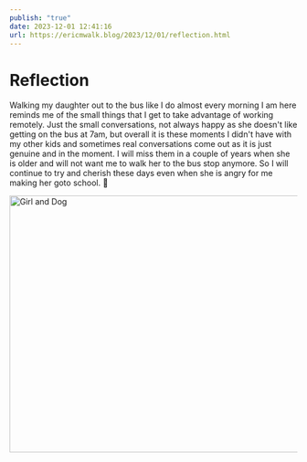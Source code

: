 ```yaml
---
publish: "true"
date: 2023-12-01 12:41:16
url: https://ericmwalk.blog/2023/12/01/reflection.html
---
```


# Reflection
Walking my daughter out to the bus like I do almost every morning I am here reminds me of the small things that I get to take advantage of working remotely. Just the small conversations, not always happy as she doesn't like getting on the bus at 7am, but overall it is these moments I didn't have with my other kids and sometimes real conversations come out as it is just genuine and in the moment. I will miss them in a couple of years when she is older and will not want me to walk her to the bus stop anymore. So I will continue to try and cherish these days even when she is angry for me making her goto school. 🥰



<img src="uploads/2023/img-6665.jpeg" width="600" height="450" alt="Girl and Dog">
